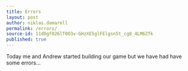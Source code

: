 ```yaml
---
title: Errors
layout: post
author: niklas.damarell
permalink: /errors/
source-id: 11dDgf026lT0O3v-GHzXE5glFElgsn5t_cg0_4LM6Zfk
published: true
---
```

Today me and Andrew started building our game but we have had have some errors...

